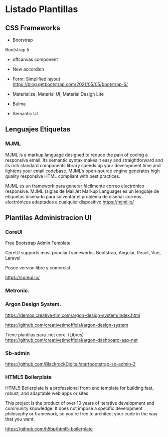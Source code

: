 # Listado Plantillas

## CSS Frameworks

- Bootstrap

Bootstrap 5
- offcanvas component
- New accordion
- Form: Simplified layout
https://blog.getbootstrap.com/2021/05/05/bootstrap-5/

- Materialize, Material UI, Material Design Lite
- Bulma
- Semantic UI


## Lenguajes Etiquetas

### MJML

MJML is a markup language designed to reduce the pain of coding a responsive email. Its semantic syntax makes it easy and straightforward and its rich standard components library speeds up your development time and lightens your email codebase. MJML’s open-source engine generates high quality responsive HTML compliant with best practices.


MJML es un framework para generar fácilmente correo electrónico responsive. MJML (siglas de MailJet Markup Language) es un lenguaje de etiquetas diseñado para solventar el problema de diseñar correos electrónicos adaptados a cualquier dispositivo
https://mjml.io/

## Plantilas Administracion UI

### CoreUI

Free Bootstrap Admin Template

CoreUI supports most popular frameworks.
Bootstrap, Angular, React, Vue, Laravel

Posee version libre y comercial.

https://coreui.io/


### Metronic.


### Argon Design System.

https://demos.creative-tim.com/argon-design-system/index.html


https://github.com/creativetimofficial/argon-design-system

Tiene plantilas para .net core. (Libres)
https://github.com/creativetimofficial/argon-dashboard-asp-net


### Sb-admin

https://github.com/BlackrockDigital/startbootstrap-sb-admin-2

### HTML5 Boilerplate

HTML5 Boilerplate is a professional front-end template for building fast, robust, and adaptable web apps or sites.

This project is the product of over 10 years of iterative development and community knowledge. It does not impose a specific development philosophy or framework, so you're free to architect your code in the way that you want.

https://github.com/h5bp/html5-boilerplate